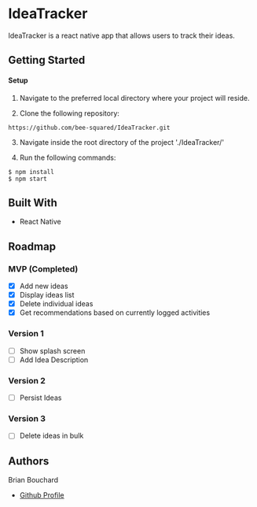 # IdeaTracker

IdeaTracker is a react native app that allows users to track their ideas.

## Getting Started

#### Setup

1. Navigate to the preferred local directory where your project will reside.

2. Clone the following repository:
```
https://github.com/bee-squared/IdeaTracker.git
```

3. Navigate inside the root directory of the project './IdeaTracker/'

4. Run the following commands:
```
$ npm install
$ npm start
```

## Built With

- React Native

## Roadmap

### MVP (Completed)

- [x] Add new ideas
- [x] Display ideas list
- [x] Delete individual ideas
- [x] Get recommendations based on currently logged activities

### Version 1

- [ ] Show splash screen
- [ ] Add Idea Description

### Version 2

- [ ] Persist Ideas

### Version 3

- [ ] Delete ideas in bulk

## Authors

Brian Bouchard
- [Github Profile](https://github.com/bee-squared)